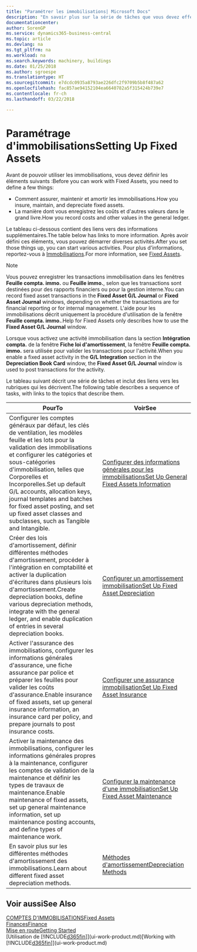 ```yaml
---
title: "Paramétrer les immobilisations| Microsoft Docs"
description: "En savoir plus sur la série de tâches que vous devez effectuer pour configurer les immobilisations, telles que les machines ou les bâtiments."
documentationcenter: 
author: SorenGP
ms.service: dynamics365-business-central
ms.topic: article
ms.devlang: na
ms.tgt_pltfrm: na
ms.workload: na
ms.search.keywords: machinery, buildings
ms.date: 01/25/2018
ms.author: sgroespe
ms.translationtype: HT
ms.sourcegitcommit: e7dcdc0935a8793ae226dfc2f9709b5b8f487a62
ms.openlocfilehash: fac857ae94152104ea6640782a5f315424b739e7
ms.contentlocale: fr-ch
ms.lasthandoff: 03/22/2018

---
```

# <a name="setting-up-fixed-assets"></a><span data-ttu-id="e0295-103">Paramétrage d'immobilisations</span><span class="sxs-lookup"><span data-stu-id="e0295-103">Setting Up Fixed Assets</span></span>
<span data-ttu-id="e0295-104">Avant de pouvoir utiliser les immobilisations, vous devez définir les éléments suivants :</span><span class="sxs-lookup"><span data-stu-id="e0295-104">Before you can work with Fixed Assets, you need to define a few things:</span></span>  

* <span data-ttu-id="e0295-105">Comment assurer, maintenir et amortir les immobilisations.</span><span class="sxs-lookup"><span data-stu-id="e0295-105">How you insure, maintain, and depreciate fixed assets.</span></span>  
* <span data-ttu-id="e0295-106">La manière dont vous enregistrez les coûts et d'autres valeurs dans le grand livre.</span><span class="sxs-lookup"><span data-stu-id="e0295-106">How you record costs and other values in the general ledger.</span></span>  

<span data-ttu-id="e0295-107">Le tableau ci-dessous contient des liens vers des informations supplémentaires.</span><span class="sxs-lookup"><span data-stu-id="e0295-107">The table below has links to more information.</span></span> <span data-ttu-id="e0295-108">Après avoir défini ces éléments, vous pouvez démarrer diverses activités.</span><span class="sxs-lookup"><span data-stu-id="e0295-108">After you set those things up, you can start various activities.</span></span> <span data-ttu-id="e0295-109">Pour plus d'informations, reportez-vous à [Immobilisations](fa-manage.md).</span><span class="sxs-lookup"><span data-stu-id="e0295-109">For more information, see [Fixed Assets](fa-manage.md).</span></span>  

> [!NOTE]  
>   <span data-ttu-id="e0295-110">Vous pouvez enregistrer les transactions immobilisation dans les fenêtres **Feuille compta. immo.** ou **Feuille immo.**, selon que les transactions sont destinées pour des rapports financiers ou pour la gestion interne.</span><span class="sxs-lookup"><span data-stu-id="e0295-110">You can record fixed asset transactions in the **Fixed Asset G/L Journal** or **Fixed Asset Journal** windows, depending on whether the transactions are for financial reporting or for internal management.</span></span> <span data-ttu-id="e0295-111">L'aide pour les immobilisations décrit uniquement la procédure d'utilisation de la fenêtre **Feuille compta. immo.**.</span><span class="sxs-lookup"><span data-stu-id="e0295-111">Help for Fixed Assets only describes how to use the **Fixed Asset G/L Journal** window.</span></span>  

<span data-ttu-id="e0295-112">Lorsque vous activez une activité immobilisation dans la section **Intégration compta.** de la fenêtre **Fiche loi d'amortissement**, la fenêtre **Feuille compta. immo.** sera utilisée pour valider les transactions pour l'activité.</span><span class="sxs-lookup"><span data-stu-id="e0295-112">When you enable a fixed asset activity in the **G/L Integration** section in the **Depreciation Book Card** window, the **Fixed Asset G/L Journal** window is used to post transactions for the activity.</span></span>

<span data-ttu-id="e0295-113">Le tableau suivant décrit une série de tâches et inclut des liens vers les rubriques qui les décrivent.</span><span class="sxs-lookup"><span data-stu-id="e0295-113">The following table describes a sequence of tasks, with links to the topics that describe them.</span></span>  

| <span data-ttu-id="e0295-114">Pour</span><span class="sxs-lookup"><span data-stu-id="e0295-114">To</span></span> | <span data-ttu-id="e0295-115">Voir</span><span class="sxs-lookup"><span data-stu-id="e0295-115">See</span></span> |
| --- | --- |
| <span data-ttu-id="e0295-116">Configurer les comptes généraux par défaut, les clés de ventilation, les modèles feuille et les lots pour la validation des immobilisations et configurer les catégories et sous-catégories d'immobilisation, telles que Corporelles et Incorporelles.</span><span class="sxs-lookup"><span data-stu-id="e0295-116">Set up default G/L accounts, allocation keys, journal templates and batches for fixed asset posting, and set up fixed asset classes and subclasses, such as Tangible and Intangible.</span></span> |[<span data-ttu-id="e0295-117">Configurer des informations générales pour les immobilisations</span><span class="sxs-lookup"><span data-stu-id="e0295-117">Set Up General Fixed Assets Information</span></span>](fa-how-setup-general.md) |
| <span data-ttu-id="e0295-118">Créer des lois d'amortissement, définir différentes méthodes d'amortissement, procéder à l'intégration en comptabilité et activer la duplication d'écritures dans plusieurs lois d'amortissement.</span><span class="sxs-lookup"><span data-stu-id="e0295-118">Create depreciation books, define various depreciation methods, integrate with the general ledger, and enable duplication of entries in several depreciation books.</span></span> |[<span data-ttu-id="e0295-119">Configurer un amortissement immobilisation</span><span class="sxs-lookup"><span data-stu-id="e0295-119">Set Up Fixed Asset Depreciation</span></span>](fa-how-setup-depreciation.md) |
| <span data-ttu-id="e0295-120">Activer l'assurance des immobilisations, configurer les informations générales d'assurance, une fiche assurance par police et préparer les feuilles pour valider les coûts d'assurance.</span><span class="sxs-lookup"><span data-stu-id="e0295-120">Enable insurance of fixed assets, set up general insurance information, an insurance card per policy, and prepare journals to post insurance costs.</span></span> |[<span data-ttu-id="e0295-121">Configurer une assurance immobilisation</span><span class="sxs-lookup"><span data-stu-id="e0295-121">Set Up Fixed Asset Insurance</span></span>](fa-how-setup-insurance.md) |
| <span data-ttu-id="e0295-122">Activer la maintenance des immobilisations, configurer les informations générales propres à la maintenance, configurer les comptes de validation de la maintenance et définir les types de travaux de maintenance.</span><span class="sxs-lookup"><span data-stu-id="e0295-122">Enable maintenance of fixed assets, set up general maintenance information, set up maintenance posting accounts, and define types of maintenance work.</span></span> |[<span data-ttu-id="e0295-123">Configurer la maintenance d'une immobilisation</span><span class="sxs-lookup"><span data-stu-id="e0295-123">Set Up Fixed Asset Maintenance</span></span>](fa-how-setup-maintenance.md) |
| <span data-ttu-id="e0295-124">En savoir plus sur les différentes méthodes d'amortissement des immobilisations.</span><span class="sxs-lookup"><span data-stu-id="e0295-124">Learn about different fixed asset depreciation methods.</span></span> |[<span data-ttu-id="e0295-125">Méthodes d'amortissement</span><span class="sxs-lookup"><span data-stu-id="e0295-125">Depreciation Methods</span></span>](fa-depreciation-methods.md) |

## <a name="see-also"></a><span data-ttu-id="e0295-126">Voir aussi</span><span class="sxs-lookup"><span data-stu-id="e0295-126">See Also</span></span>
[<span data-ttu-id="e0295-127">COMPTES D'IMMOBILISATIONS</span><span class="sxs-lookup"><span data-stu-id="e0295-127">Fixed Assets</span></span>](fa-manage.md)  
[<span data-ttu-id="e0295-128">Finances</span><span class="sxs-lookup"><span data-stu-id="e0295-128">Finance</span></span>](finance.md)  
[<span data-ttu-id="e0295-129">Mise en route</span><span class="sxs-lookup"><span data-stu-id="e0295-129">Getting Started</span></span>](product-get-started.md)  
<span data-ttu-id="e0295-130">[Utilisation de [!INCLUDE[d365fin](includes/d365fin_md.md)]](ui-work-product.md)</span><span class="sxs-lookup"><span data-stu-id="e0295-130">[Working with [!INCLUDE[d365fin](includes/d365fin_md.md)]](ui-work-product.md)</span></span>

